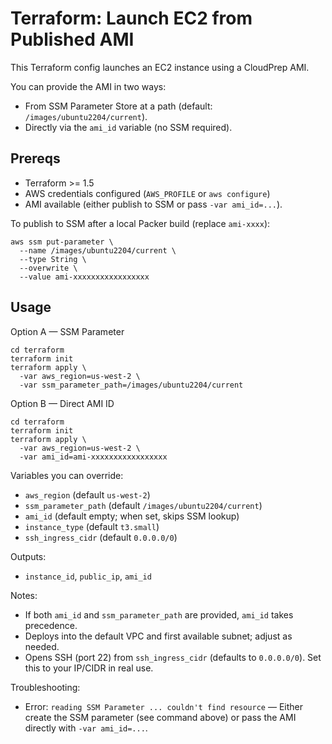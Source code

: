 # Terraform: Launch EC2 from Published AMI

This Terraform config launches an EC2 instance using a CloudPrep AMI.

You can provide the AMI in two ways:
- From SSM Parameter Store at a path (default: `/images/ubuntu2204/current`).
- Directly via the `ami_id` variable (no SSM required).

## Prereqs
- Terraform >= 1.5
- AWS credentials configured (`AWS_PROFILE` or `aws configure`)
- AMI available (either publish to SSM or pass `-var ami_id=...`).

To publish to SSM after a local Packer build (replace `ami-xxxx`):

```
aws ssm put-parameter \
  --name /images/ubuntu2204/current \
  --type String \
  --overwrite \
  --value ami-xxxxxxxxxxxxxxxxx
```

## Usage

Option A — SSM Parameter
```
cd terraform
terraform init
terraform apply \
  -var aws_region=us-west-2 \
  -var ssm_parameter_path=/images/ubuntu2204/current
```

Option B — Direct AMI ID
```
cd terraform
terraform init
terraform apply \
  -var aws_region=us-west-2 \
  -var ami_id=ami-xxxxxxxxxxxxxxxxx
```

Variables you can override:
- `aws_region` (default `us-west-2`)
- `ssm_parameter_path` (default `/images/ubuntu2204/current`)
- `ami_id` (default empty; when set, skips SSM lookup)
- `instance_type` (default `t3.small`)
- `ssh_ingress_cidr` (default `0.0.0.0/0`)

Outputs:
- `instance_id`, `public_ip`, `ami_id`

Notes:
- If both `ami_id` and `ssm_parameter_path` are provided, `ami_id` takes precedence.
- Deploys into the default VPC and first available subnet; adjust as needed.
- Opens SSH (port 22) from `ssh_ingress_cidr` (defaults to `0.0.0.0/0`). Set this to your IP/CIDR in real use.

Troubleshooting:
- Error: `reading SSM Parameter ... couldn't find resource` — Either create the SSM parameter (see command above) or pass the AMI directly with `-var ami_id=...`.
